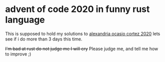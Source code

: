 advent of code 2020 in funny rust language
==========================================

This is supposed to hold my solutions to [alexandria ocasio cortez 2020](https://adventofcode.com/2020) lets see if i do more than 3 days this time.

~~I'm bad at rust do not judge me I will cry~~ Please judge me, and tell me how to improve ;)